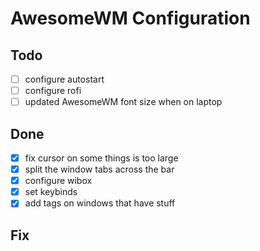 # AwesomeWM Configuration

## Todo
- [ ] configure autostart
- [ ] configure rofi
- [ ] updated AwesomeWM font size when on laptop

## Done
- [x] fix cursor on some things is too large
- [x] split the window tabs across the bar
- [x] configure wibox
- [x] set keybinds
- [x] add tags on windows that have stuff

## Fix
